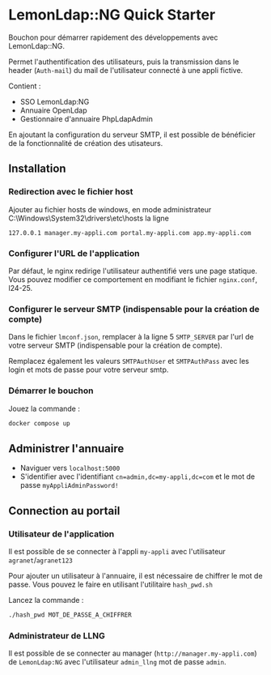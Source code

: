 # LemonLdap::NG Quick Starter

Bouchon pour démarrer rapidement des développements avec LemonLdap::NG.

Permet l'authentification des utilisateurs, puis la transmission dans le header (`Auth-mail`) du mail de l'utilisateur connecté à une appli fictive.

Contient :

- SSO LemonLdap:NG
- Annuaire OpenLdap
- Gestionnaire d'annuaire PhpLdapAdmin

En ajoutant la configuration du serveur SMTP, il est possible de bénéficier de la fonctionnalité de création des utisateurs.

## Installation

### Redirection avec le fichier host

Ajouter au fichier hosts de windows, en mode administrateur C:\Windows\System32\drivers\etc\hosts la ligne

```config
127.0.0.1 manager.my-appli.com portal.my-appli.com app.my-appli.com
```

### Configurer l'URL de l'application

Par défaut, le nginx redirige l'utilisateur authentifié vers une page statique. Vous pouvez modifier ce comportement en modifiant le fichier `nginx.conf`, l24-25.

### Configurer le serveur SMTP (indispensable pour la création de compte)

Dans le fichier `lmconf.json`, remplacer à la ligne 5 `SMTP_SERVER` par l'url de votre serveur SMTP (indispensable pour la création de compte).

Remplacez également les valeurs `SMTPAuthUser` et `SMTPAuthPass` avec les login et mots de passe pour votre serveur smtp.

### Démarrer le bouchon

Jouez la commande :

```bash
docker compose up
```

## Administrer l'annuaire

- Naviguer vers `localhost:5000`
- S'identifier avec l'identifiant `cn=admin,dc=my-appli,dc=com` et le mot de passe `myAppliAdminPassword!`

## Connection au portail

### Utilisateur de l'application

Il est possible de se connecter à l'appli `my-appli` avec l'utilisateur `agranet`/`agranet123`

Pour ajouter un utilisateur à l'annuaire, il est nécessaire de chiffrer le mot de passe. Vous pouvez le faire en utilisant l'utilitaire `hash_pwd.sh`

Lancez la commande :

```bash
./hash_pwd MOT_DE_PASSE_A_CHIFFRER
```

### Administrateur de LLNG

Il est possible de se connecter au manager (`http://manager.my-appli.com`) de `LemonLdap:NG` avec l'utilisateur `admin_llng` mot de passe `admin`.
